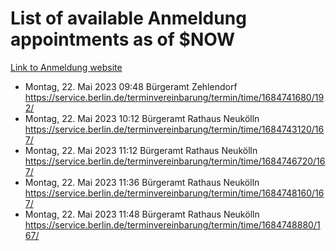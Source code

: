# List of available Anmeldung appointments as of $NOW
[Link to Anmeldung website](https://service.berlin.de/terminvereinbarung/termin/tag.php?termin=1&anliegen[]=120686&dienstleisterlist=122210,122217,327316,122219,327312,122227,327314,122231,327346,122243,327348,122254,122252,329742,122260,329745,122262,329748,122271,327278,122273,327274,122277,327276,330436,122280,327294,122282,327290,122284,327292,122291,327270,122285,327266,122286,327264,122296,327268,150230,329760,122297,327286,122294,327284,122312,329763,122314,329775,122304,327330,122311,327334,122309,327332,317869,122281,327352,122279,329772,122283,122276,327324,122274,327326,122267,329766,122246,327318,122251,327320,122257,327322,122208,327298,122226,327300&herkunft=http%3A%2F%2Fservice.berlin.de%2Fdienstleistung%2F120686%2F)
- Montag, 22. Mai 2023 09:48 Bürgeramt Zehlendorf https://service.berlin.de/terminvereinbarung/termin/time/1684741680/192/
- Montag, 22. Mai 2023 10:12 Bürgeramt Rathaus Neukölln https://service.berlin.de/terminvereinbarung/termin/time/1684743120/167/
- Montag, 22. Mai 2023 11:12 Bürgeramt Rathaus Neukölln https://service.berlin.de/terminvereinbarung/termin/time/1684746720/167/
- Montag, 22. Mai 2023 11:36 Bürgeramt Rathaus Neukölln https://service.berlin.de/terminvereinbarung/termin/time/1684748160/167/
- Montag, 22. Mai 2023 11:48 Bürgeramt Rathaus Neukölln https://service.berlin.de/terminvereinbarung/termin/time/1684748880/167/
